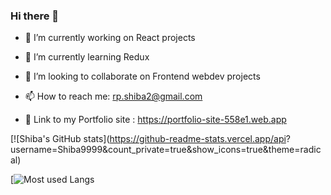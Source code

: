 ### Hi there 👋





- 🔭 I’m currently working on React projects
- 🌱 I’m currently learning Redux
- 👯 I’m looking to collaborate on Frontend webdev projects


- 📫 How to reach me: rp.shiba2@gmail.com
- 🗼 Link to my Portfolio site : https://portfolio-site-558e1.web.app



[![Shiba's GitHub stats](https://github-readme-stats.vercel.app/api? username=Shiba9999&count_private=true&show_icons=true&theme=radical)




[![Most used Langs](https://github-readme-stats.vercel.app/api/top-langs/?username=Shiba9999&show_icons=true&theme=radical)






